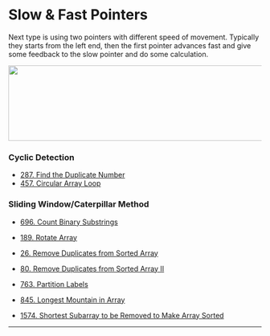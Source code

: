 # Slow & Fast Pointers

Next type is using two pointers with different speed of movement. Typically they starts from the left end, then the first pointer advances fast and give some feedback to the slow pointer and do some calculation.

<img alt="" src="https://assets.leetcode.com/users/images/ce642c9c-90c9-45af-a7e8-a5a70b146843_1648877375.811001.png" style="width: 900px; height: 150px;">


### Cyclic Detection
- [287. Find the Duplicate Number](https://leetcode.com/problems/find-the-duplicate-number/)
- [457. Circular Array Loop](https://leetcode.com/problems/circular-array-loop/)

 ### Sliding Window/Caterpillar Method
- [696. Count Binary Substrings](https://leetcode.com/problems/count-binary-substrings/)


- [189. Rotate Array](https://leetcode.com/problems/rotate-array/)
- [26. Remove Duplicates from Sorted Array](https://leetcode.com/problems/remove-duplicates-from-sorted-array/)
- [80. Remove Duplicates from Sorted Array II](https://leetcode.com/problems/remove-duplicates-from-sorted-array-ii/)
- [763. Partition Labels](https://leetcode.com/problems/partition-labels/)
- [845. Longest Mountain in Array](https://leetcode.com/problems/longest-mountain-in-array/)
- [1574. Shortest Subarray to be Removed to Make Array Sorted](https://leetcode.com/problems/shortest-subarray-to-be-removed-to-make-array-sorted/)

---

